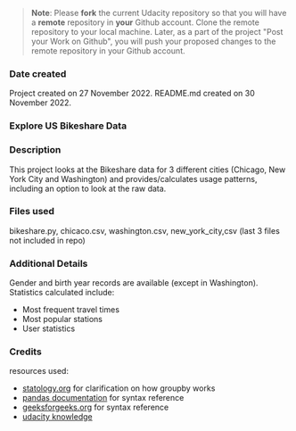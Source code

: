 >**Note**: Please **fork** the current Udacity repository so that you will have a **remote** repository in **your** Github account. Clone the remote repository to your local machine. Later, as a part of the project "Post your Work on Github", you will push your proposed changes to the remote repository in your Github account.

### Date created
Project created on 27 November 2022. README.md created on 30 November 2022.

### Explore US Bikeshare Data

### Description
This project looks at the Bikeshare data for 3 different cities (Chicago, New York City and Washington) and provides/calculates usage patterns, including an option to look at the raw data.

### Files used
bikeshare.py, chicaco.csv, washington.csv, new_york_city,csv (last 3 files not included in repo)

### Additional Details
Gender and birth year records are available (except in Washington).
Statistics calculated include:
- Most frequent travel times
- Most popular stations
- User statistics  

### Credits
resources used:
- [statology.org](https://www.statology.org) for clarification on how groupby works
- [pandas documentation](https://pandas.pydata.org/pandas-docs/stable/index.html) for syntax reference
- [geeksforgeeks.org](https://www.geeksforgeeks.org) for syntax reference
- [udacity knowledge](https://knowledge.udacity.com)
